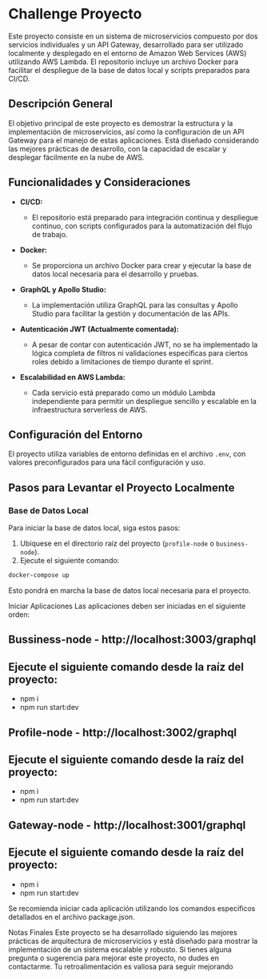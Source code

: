 # Challenge Proyecto

Este proyecto consiste en un sistema de microservicios compuesto por dos servicios individuales y un API Gateway, desarrollado para ser utilizado localmente y desplegado en el entorno de Amazon Web Services (AWS) utilizando AWS Lambda. El repositorio incluye un archivo Docker para facilitar el despliegue de la base de datos local y scripts preparados para CI/CD.

## Descripción General

El objetivo principal de este proyecto es demostrar la estructura y la implementación de microservicios, así como la configuración de un API Gateway para el manejo de estas aplicaciones. Está diseñado considerando las mejores prácticas de desarrollo, con la capacidad de escalar y desplegar fácilmente en la nube de AWS.

## Funcionalidades y Consideraciones

- **CI/CD:**
  - El repositorio está preparado para integración continua y despliegue continuo, con scripts configurados para la automatización del flujo de trabajo.
  
- **Docker:**
  - Se proporciona un archivo Docker para crear y ejecutar la base de datos local necesaria para el desarrollo y pruebas.

- **GraphQL y Apollo Studio:**
  - La implementación utiliza GraphQL para las consultas y Apollo Studio para facilitar la gestión y documentación de las APIs.

- **Autenticación JWT (Actualmente comentada):**
  - A pesar de contar con autenticación JWT, no se ha implementado la lógica completa de filtros ni validaciones específicas para ciertos roles debido a limitaciones de tiempo durante el sprint.

- **Escalabilidad en AWS Lambda:**
  - Cada servicio está preparado como un módulo Lambda independiente para permitir un despliegue sencillo y escalable en la infraestructura serverless de AWS.

## Configuración del Entorno

El proyecto utiliza variables de entorno definidas en el archivo `.env`, con valores preconfigurados para una fácil configuración y uso.

## Pasos para Levantar el Proyecto Localmente

### Base de Datos Local

Para iniciar la base de datos local, siga estos pasos:

1. Ubíquese en el directorio raíz del proyecto (`profile-node` o `business-node`).
2. Ejecute el siguiente comando:

```bash
docker-compose up
```


Esto pondrá en marcha la base de datos local necesaria para el proyecto.

Iniciar Aplicaciones
Las aplicaciones deben ser iniciadas en el siguiente orden:

## Bussiness-node - http://localhost:3003/graphql

## Ejecute el siguiente comando desde la raíz del proyecto:

- npm i
- npm run start:dev


## Profile-node - http://localhost:3002/graphql

## Ejecute el siguiente comando desde la raíz del proyecto:

- npm i
- npm run start:dev

## Gateway-node - http://localhost:3001/graphql

## Ejecute el siguiente comando desde la raíz del proyecto:

- npm i
- npm run start:dev



Se recomienda iniciar cada aplicación utilizando los comandos específicos detallados en el archivo package.json.

Notas Finales
Este proyecto se ha desarrollado siguiendo las mejores prácticas de arquitectura de microservicios y está diseñado para mostrar la implementación de un sistema escalable y robusto. Si tienes alguna pregunta o sugerencia para mejorar este proyecto, no dudes en contactarme. Tu retroalimentación es valiosa para seguir mejorando
